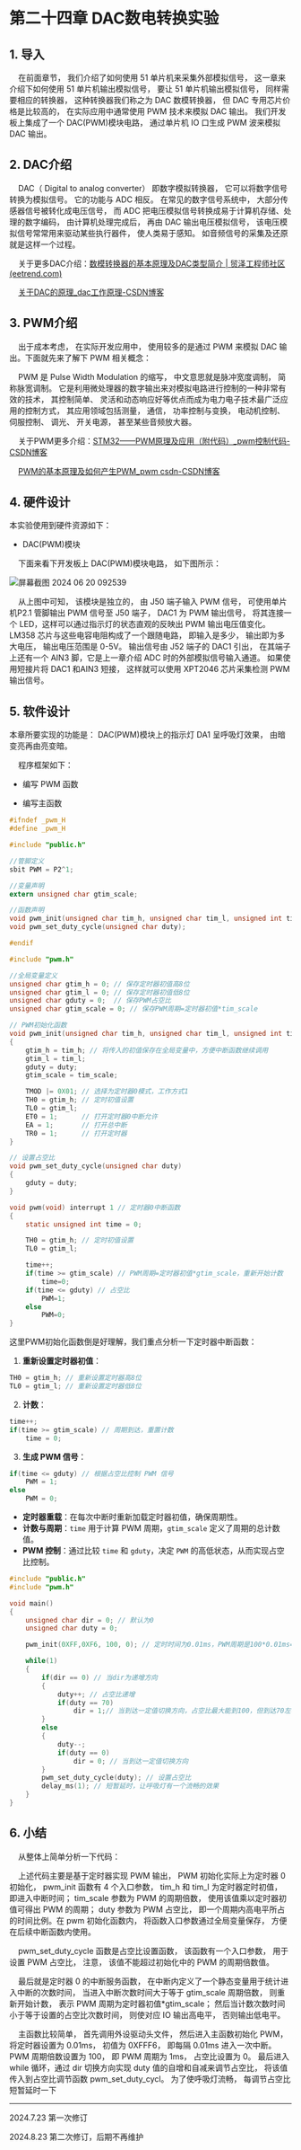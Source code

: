 # 第二十四章 DAC数电转换实验

## 1. 导入

    在前面章节， 我们介绍了如何使用 51 单片机来采集外部模拟信号， 这一章来介绍下如何使用 51 单片机输出模拟信号， 要让 51 单片机输出模拟信号， 同样需要相应的转换器， 这种转换器我们称之为 DAC 数模转换器， 但 DAC 专用芯片价格是比较高的， 在实际应用中通常使用 PWM 技术来模拟 DAC 输出。 我们开发板上集成了一个 DAC(PWM)模块电路， 通过单片机 IO 口生成 PWM 波来模拟 DAC 输出。

## 2. DAC介绍

    DAC（ Digital to analog converter） 即数字模拟转换器， 它可以将数字信号转换为模拟信号。 它的功能与 ADC 相反。 在常见的数字信号系统中， 大部分传感器信号被转化成电压信号， 而 ADC 把电压模拟信号转换成易于计算机存储、处理的数字编码， 由计算机处理完成后， 再由 DAC 输出电压模拟信号， 该电压模拟信号常常用来驱动某些执行器件， 使人类易于感知。 如音频信号的采集及还原就是这样一个过程。

    关于更多DAC介绍：[数模转换器的基本原理及DAC类型简介 | 贸泽工程师社区 (eetrend.com)](https://mouser.eetrend.com/content/2017/100006118.html)

    [关于DAC的原理_dac工作原理-CSDN博客](https://blog.csdn.net/always_one/article/details/104560604)

## 3. PWM介绍

    出于成本考虑， 在实际开发应用中， 使用较多的是通过 PWM 来模拟 DAC 输出。下面就先来了解下 PWM 相关概念：

    PWM 是 Pulse Width Modulation 的缩写， 中文意思就是脉冲宽度调制， 简称脉宽调制。 它是利用微处理器的数字输出来对模拟电路进行控制的一种非常有效的技术， 其控制简单、 灵活和动态响应好等优点而成为电力电子技术最广泛应用的控制方式， 其应用领域包括测量， 通信， 功率控制与变换， 电动机控制、 伺服控制、 调光、 开关电源， 甚至某些音频放大器。

    关于PWM更多介绍：[STM32——PWM原理及应用（附代码）_pwm控制代码-CSDN博客](https://blog.csdn.net/m0_60503814/article/details/136163178)

    [PWM的基本原理及如何产生PWM_pwm csdn-CSDN博客](https://blog.csdn.net/weixin_45237963/article/details/122033273)

## 4. 硬件设计

本实验使用到硬件资源如下：

- DAC(PWM)模块

    下面来看下开发板上 DAC(PWM)模块电路， 如下图所示：

![屏幕截图 2024 06 20 092539](https://img.picgo.net/2024/06/20/-2024-06-20-092539ab6109daa9f80531.png)

    从上图中可知， 该模块是独立的， 由 J50 端子输入 PWM 信号， 可使用单片机P2.1 管脚输出 PWM 信号至 J50 端子， DAC1 为 PWM 输出信号， 将其连接一个 LED，这样可以通过指示灯的状态直观的反映出 PWM 输出电压值变化。 LM358 芯片与这些电容电阻构成了一个跟随电路， 即输入是多少， 输出即为多大电压， 输出电压范围是 0-5V。 输出信号由 J52 端子的 DAC1 引出， 在其端子上还有一个 AIN3 脚，它是上一章介绍 ADC 时的外部模拟信号输入通道。 如果使用短接片将 DAC1 和AIN3 短接， 这样就可以使用 XPT2046 芯片采集检测 PWM 输出信号。

## 5. 软件设计

本章所要实现的功能是： DAC(PWM)模块上的指示灯 DA1 呈呼吸灯效果， 由暗变亮再由亮变暗。

    程序框架如下：

- 编写 PWM 函数

- 编写主函数

```c
#ifndef _pwm_H
#define _pwm_H

#include "public.h"

//管脚定义
sbit PWM = P2^1;

//变量声明
extern unsigned char gtim_scale;

//函数声明
void pwm_init(unsigned char tim_h, unsigned char tim_l, unsigned int tim_scale, unsigned char duty);
void pwm_set_duty_cycle(unsigned char duty);

#endif
```

```c
#include "pwm.h"

//全局变量定义
unsigned char gtim_h = 0; // 保存定时器初值高8位
unsigned char gtim_l = 0; // 保存定时器初值低8位
unsigned char gduty = 0;  // 保存PWM占空比
unsigned char gtim_scale = 0; // 保存PWM周期=定时器初值*tim_scale

// PWM初始化函数
void pwm_init(unsigned char tim_h, unsigned char tim_l, unsigned int tim_scale, unsigned char duty)
{
    gtim_h = tim_h; // 将传入的初值保存在全局变量中，方便中断函数继续调用
    gtim_l = tim_l;
    gduty = duty;
    gtim_scale = tim_scale;

    TMOD |= 0X01; // 选择为定时器0模式，工作方式1
    TH0 = gtim_h; // 定时初值设置 
    TL0 = gtim_l;    
    ET0 = 1;      // 打开定时器0中断允许
    EA = 1;       // 打开总中断
    TR0 = 1;      // 打开定时器
}

// 设置占空比
void pwm_set_duty_cycle(unsigned char duty)
{
    gduty = duty;    
}

void pwm(void) interrupt 1 // 定时器0中断函数
{
    static unsigned int time = 0;

    TH0 = gtim_h; // 定时初值设置 
    TL0 = gtim_l;

    time++;
    if(time >= gtim_scale) // PWM周期=定时器初值*gtim_scale，重新开始计数
        time=0;
    if(time <= gduty) // 占空比    
        PWM=1;
    else
        PWM=0;        
}
```

这里PWM初始化函数倒是好理解，我们重点分析一下定时器中断函数：

1. **重新设置定时器初值**：

```c
TH0 = gtim_h; // 重新设置定时器高8位
TL0 = gtim_l; // 重新设置定时器低8位
```

2. **计数**：

```c
time++;
if(time >= gtim_scale) // 周期到达，重置计数
    time = 0;
```

3. **生成 PWM 信号**：

```c
if(time <= gduty) // 根据占空比控制 PWM 信号
    PWM = 1;
else
    PWM = 0;
```

- **定时器重载**：在每次中断时重新加载定时器初值，确保周期性。
- **计数与周期**：`time` 用于计算 PWM 周期，`gtim_scale` 定义了周期的总计数值。
- **PWM 控制**：通过比较 `time` 和 `gduty`，决定 `PWM` 的高低状态，从而实现占空比控制。

```c
#include "public.h"
#include "pwm.h"

void main()
{    
    unsigned char dir = 0; // 默认为0
    unsigned char duty = 0;

    pwm_init(0XFF,0XF6, 100, 0); // 定时时间为0.01ms，PWM周期是100*0.01ms=1ms，占空比为0%

    while(1)
    {
        if(dir == 0) // 当dir为递增方向
        {
            duty++; // 占空比递增
            if(duty == 70)
                dir = 1;// 当到达一定值切换方向，占空比最大能到100，但到达70左右再递增，肉眼也分辨不出亮度变化    
        }
        else
        {
            duty--;
            if(duty == 0)
                dir = 0; // 当到达一定值切换方向    
        }
        pwm_set_duty_cycle(duty); // 设置占空比
        delay_ms(1); // 短暂延时，让呼吸灯有一个流畅的效果            
    }
}
```

## 6. 小结

    从整体上简单分析一下代码：

    上述代码主要是基于定时器实现 PWM 输出， PWM 初始化实际上为定时器 0 初始化， pwm_init 函数有 4 个入口参数， tim_h 和 tim_l 为定时器定时初值， 即进入中断时间； tim_scale 参数为 PWM 的周期倍数， 使用该值乘以定时器初值可得出 PWM 的周期； duty 参数为 PWM 占空比， 即一个周期内高电平所占的时间比例。在 pwm 初始化函数内， 将函数入口参数通过全局变量保存， 方便在后续中断函数内使用。

    pwm_set_duty_cycle 函数是占空比设置函数， 该函数有一个入口参数， 用于设置 PWM 占空比， 注意， 该值不能超过初始化中的 PWM 的周期倍数值。

    最后就是定时器 0 的中断服务函数， 在中断内定义了一个静态变量用于统计进入中断的次数时间， 当进入中断次数时间大于等于 gtim_scale 周期倍数， 则重新开始计数， 表示 PWM 周期为定时器初值*gtim_scale； 然后当计数次数时间小于等于设置的占空比次数时间， 则使对应 IO 输出高电平， 否则输出低电平。

    主函数比较简单， 首先调用外设驱动头文件， 然后进入主函数初始化 PWM，将定时器设置为 0.01ms， 初值为 0XFFF6， 即每隔 0.01ms 进入一次中断。 PWM 周期倍数设置为 100， 即 PWM 周期为 1ms， 占空比设置为 0。 最后进入 while 循环，通过 dir 切换方向实现 duty 值的自增和自减来调节占空比， 将该值传入到占空比调节函数 pwm_set_duty_cycl。 为了使呼吸灯流畅， 每调节占空比短暂延时一下

---

2024.7.23 第一次修订

2024.8.23 第二次修订，后期不再维护
